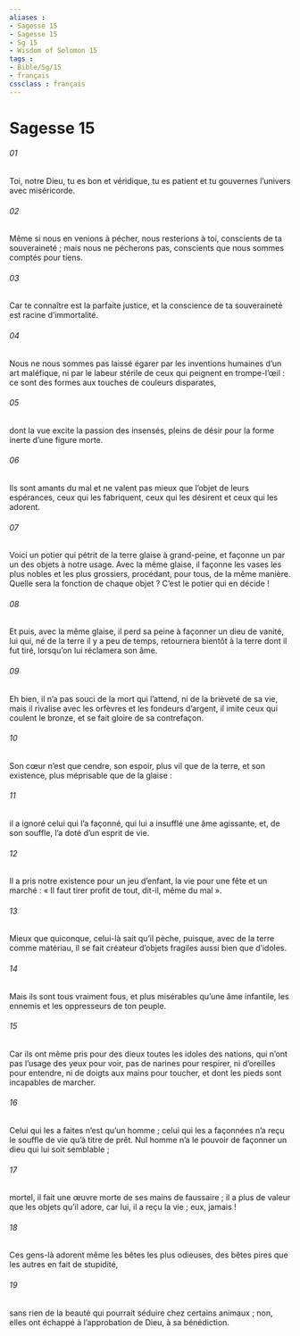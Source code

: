 ```yaml
---
aliases : 
- Sagesse 15
- Sagesse 15
- Sg 15
- Wisdom of Solomon 15
tags : 
- Bible/Sg/15
- français
cssclass : français
---
```


# Sagesse 15

###### 01
Toi, notre Dieu, tu es bon et véridique,
tu es patient et tu gouvernes l’univers avec miséricorde.
###### 02
Même si nous en venions à pécher, nous resterions à toi,
conscients de ta souveraineté ;
mais nous ne pécherons pas,
conscients que nous sommes comptés pour tiens.
###### 03
Car te connaître est la parfaite justice,
et la conscience de ta souveraineté est racine d’immortalité.
###### 04
Nous ne nous sommes pas laissé égarer
par les inventions humaines d’un art maléfique,
ni par le labeur stérile de ceux qui peignent en trompe-l’œil :
ce sont des formes aux touches de couleurs disparates,
###### 05
dont la vue excite la passion des insensés,
pleins de désir pour la forme inerte d’une figure morte.
###### 06
Ils sont amants du mal
et ne valent pas mieux que l’objet de leurs espérances,
ceux qui les fabriquent,
ceux qui les désirent et ceux qui les adorent.
###### 07
Voici un potier qui pétrit de la terre glaise à grand-peine,
et façonne un par un des objets à notre usage.
Avec la même glaise, il façonne
les vases les plus nobles et les plus grossiers,
procédant, pour tous, de la même manière.
Quelle sera la fonction de chaque objet ?
C’est le potier qui en décide !
###### 08
Et puis, avec la même glaise,
il perd sa peine à façonner un dieu de vanité,
lui qui, né de la terre il y a peu de temps,
retournera bientôt à la terre dont il fut tiré,
lorsqu’on lui réclamera son âme.
###### 09
Eh bien, il n’a pas souci de la mort qui l’attend,
ni de la brièveté de sa vie,
mais il rivalise avec les orfèvres et les fondeurs d’argent,
il imite ceux qui coulent le bronze,
et se fait gloire de sa contrefaçon.
###### 10
Son cœur n’est que cendre,
son espoir, plus vil que de la terre,
et son existence, plus méprisable que de la glaise :
###### 11
il a ignoré celui qui l’a façonné,
qui lui a insufflé une âme agissante,
et, de son souffle, l’a doté d’un esprit de vie.
###### 12
Il a pris notre existence pour un jeu d’enfant,
la vie pour une fête et un marché :
« Il faut tirer profit de tout, dit-il,
même du mal ».
###### 13
Mieux que quiconque, celui-là sait qu’il pèche,
puisque, avec de la terre comme matériau,
il se fait créateur d’objets fragiles aussi bien que d’idoles.
###### 14
Mais ils sont tous vraiment fous,
et plus misérables qu’une âme infantile,
les ennemis et les oppresseurs de ton peuple.
###### 15
Car ils ont même pris pour des dieux toutes les idoles des nations,
qui n’ont pas l’usage des yeux pour voir,
pas de narines pour respirer,
ni d’oreilles pour entendre,
ni de doigts aux mains pour toucher,
et dont les pieds sont incapables de marcher.
###### 16
Celui qui les a faites n’est qu’un homme ;
celui qui les a façonnées n’a reçu le souffle de vie qu’à titre de prêt.
Nul homme n’a le pouvoir de façonner un dieu qui lui soit semblable ;
###### 17
mortel, il fait une œuvre morte de ses mains de faussaire ;
il a plus de valeur que les objets qu’il adore,
car lui, il a reçu la vie ; eux, jamais !
###### 18
Ces gens-là adorent même les bêtes les plus odieuses,
des bêtes pires que les autres en fait de stupidité,
###### 19
sans rien de la beauté qui pourrait séduire chez certains animaux ;
non, elles ont échappé à l’approbation de Dieu, à sa bénédiction.
